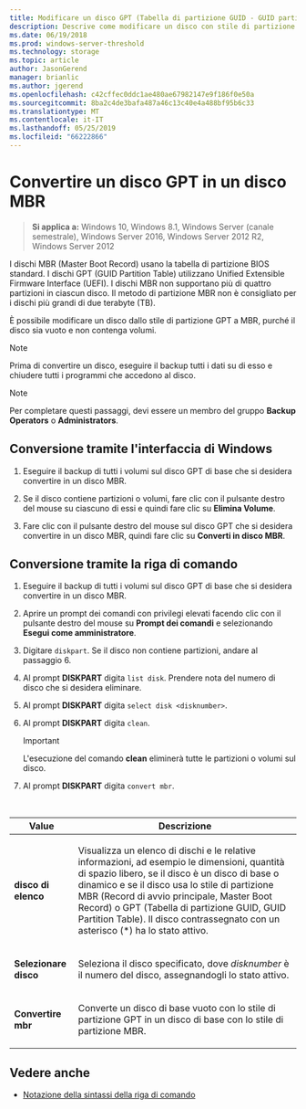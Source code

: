```yaml
---
title: Modificare un disco GPT (Tabella di partizione GUID - GUID partition table) in un disco MBR (Record di avvio principale, Master Boot Record)
description: Descrive come modificare un disco con stile di partizione GPT (Tabella di partizione GUID - GUID partition table) in un disco con stile di partizione MBR (Record di avvio principale, Master Boot Record).
ms.date: 06/19/2018
ms.prod: windows-server-threshold
ms.technology: storage
ms.topic: article
author: JasonGerend
manager: brianlic
ms.author: jgerend
ms.openlocfilehash: c42cffec0ddc1ae480ae67982147e9f186f0e50a
ms.sourcegitcommit: 8ba2c4de3bafa487a46c13c40e4a488bf95b6c33
ms.translationtype: MT
ms.contentlocale: it-IT
ms.lasthandoff: 05/25/2019
ms.locfileid: "66222866"
---
```

# <a name="convert-a-gpt-disk-into-an-mbr-disk"></a>Convertire un disco GPT in un disco MBR

> **Si applica a:** Windows 10, Windows 8.1, Windows Server (canale semestrale), Windows Server 2016, Windows Server 2012 R2, Windows Server 2012

I dischi MBR (Master Boot Record) usano la tabella di partizione BIOS standard. I dischi GPT (GUID Partition Table) utilizzano Unified Extensible Firmware Interface (UEFI). I dischi MBR non supportano più di quattro partizioni in ciascun disco. Il metodo di partizione MBR non è consigliato per i dischi più grandi di due terabyte (TB).

È possibile modificare un disco dallo stile di partizione GPT a MBR, purché il disco sia vuoto e non contenga volumi.

> [!NOTE]
> Prima di convertire un disco, eseguire il backup tutti i dati su di esso e chiudere tutti i programmi che accedono al disco.

> [!NOTE]
> Per completare questi passaggi, devi essere un membro del gruppo **Backup Operators** o **Administrators**.

## <a name="converting-using-the-windows-interface"></a>Conversione tramite l'interfaccia di Windows

1.  Eseguire il backup di tutti i volumi sul disco GPT di base che si desidera convertire in un disco MBR.

2.  Se il disco contiene partizioni o volumi, fare clic con il pulsante destro del mouse su ciascuno di essi e quindi fare clic su **Elimina Volume**.

3.  Fare clic con il pulsante destro del mouse sul disco GPT che si desidera convertire in un disco MBR, quindi fare clic su **Converti in disco MBR**.

## <a name="converting-using-a-command-line"></a>Conversione tramite la riga di comando

1.  Eseguire il backup di tutti i volumi sul disco GPT di base che si desidera convertire in un disco MBR.

2.  Aprire un prompt dei comandi con privilegi elevati facendo clic con il pulsante destro del mouse su **Prompt dei comandi** e selezionando **Esegui come amministratore**.

3. Digitare `diskpart`. Se il disco non contiene partizioni, andare al passaggio 6.

4.  Al prompt **DISKPART** digita `list disk`. Prendere nota del numero di disco che si desidera eliminare.

5.  Al prompt **DISKPART** digita `select disk <disknumber>`.

6.  Al prompt **DISKPART** digita `clean`.

    > [!IMPORTANT]
    > L'esecuzione del comando **clean** eliminerà tutte le partizioni o volumi sul disco.

7.  Al prompt **DISKPART** digita `convert mbr`.

<br />

| Value | Descrizione |
| --- | --- |
| <p>**disco di elenco**</p> | <p>Visualizza un elenco di dischi e le relative informazioni, ad esempio le dimensioni, quantità di spazio libero, se il disco è un disco di base o dinamico e se il disco usa lo stile di partizione MBR (Record di avvio principale, Master Boot Record) o GPT (Tabella di partizione GUID, GUID Partition Table). Il disco contrassegnato con un asterisco (*) ha lo stato attivo.</p> |
| <p>**Selezionare disco**</p> | <p>Seleziona il disco specificato, dove <em>disknumber</em> è il numero del disco, assegnandogli lo stato attivo.</p> | <p>**clean**</p> | <p>Rimuove tutte le partizioni o volumi dal disco con lo stato attivo.</p> |
| <p>**Convertire mbr**</p> | <p>Converte un disco di base vuoto con lo stile di partizione GPT in un disco di base con lo stile di partizione MBR.</p>

## <a name="see-also"></a>Vedere anche

-   [Notazione della sintassi della riga di comando](https://technet.microsoft.com/library/cc742449(v=ws.11).aspx)


